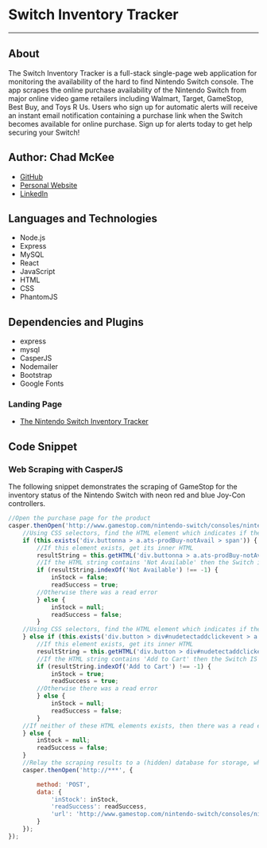 # Switch Inventory Tracker
---

## About
The Switch Inventory Tracker is a full-stack single-page web application for monitoring the availability of the hard 
to find Nintendo Switch console.  The app scrapes the online purchase availability of the Nintendo Switch from major
online video game retailers including Walmart, Target, GameStop, Best Buy, and Toys R Us.  Users who sign up for
automatic alerts will receive an instant email notification containing a purchase link when the Switch becomes available for online 
purchase.  Sign up for alerts today to get help securing your Switch!

## Author: Chad McKee
* <a href="https://github.com/chadm9">GitHub</a>
* <a href="http://wchadmckee.com/">Personal Website</a>
* <a href="https://www.linkedin.com/in/w-chad-mckee-88939163/">LinkedIn</a>

## Languages and Technologies
* Node.js
* Express
* MySQL
* React
* JavaScript
* HTML
* CSS
* PhantomJS


## Dependencies and Plugins
* express
* mysql 
* CasperJS
* Nodemailer
* Bootstrap
* Google Fonts



### Landing Page
* <a href="http://switch-tracker.wchadmckee.com/">The Nintendo Switch Inventory Tracker</a>

## Code Snippet


### Web Scraping with CasperJS


The following snippet demonstrates the scraping of GameStop for the inventory status
of the Nintendo Switch with neon red and blue Joy-Con controllers. 

```JavaScript
//Open the purchase page for the product
casper.thenOpen('http://www.gamestop.com/nintendo-switch/consoles/nintendo-switch-console-with-neon-blue-and-neon-red-joy-con/141887', function () {
    //Using CSS selectors, find the HTML element which indicates if the Switch is NOT in stock
    if (this.exists('div.buttonna > a.ats-prodBuy-notAvail > span')) {
        //If this element exists, get its inner HTML
        resultString = this.getHTML('div.buttonna > a.ats-prodBuy-notAvail > span');
        //If the HTML string contains 'Not Available' then the Switch is not in stock
        if (resultString.indexOf('Not Available') !== -1) {
            inStock = false;
            readSuccess = true;
        //Otherwise there was a read error
        } else {
            inStock = null;
            readSuccess = false;
        }
    //Using CSS selectors, find the HTML element which indicates if the Switch IS in stock
    } else if (this.exists('div.button > div#nudetectaddclickevent > a > span')) {
        //If this element exists, get its inner HTML
        resultString = this.getHTML('div.button > div#nudetectaddclickevent > a > span');
        //If the HTML string contains 'Add to Cart' then the Switch IS in stock
        if (resultString.indexOf('Add to Cart') !== -1) {
            inStock = true;
            readSuccess = true;
        //Otherwise there was a read error
        } else {
            inStock = null;
            readSuccess = false;
        }
    //If neither of these HTML elements exists, then there was a read error    
    } else {
        inStock = null;
        readSuccess = false;
    }
    //Relay the scraping results to a (hidden) database for storage, where the appropriate action is then determined by the server
    casper.thenOpen('http://***', {

        method: 'POST',
        data: {
            'inStock': inStock,
            'readSuccess': readSuccess,
            'url': 'http://www.gamestop.com/nintendo-switch/consoles/nintendo-switch-console-with-neon-blue-and-neon-red-joy-con/141887'
        }
    });
});
```



